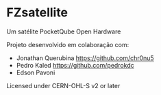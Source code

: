 # FZsatellite
Um satélite PocketQube Open Hardware

Projeto desenvolvido em colaboração com:

- Jonathan Querubina <https://github.com/chr0nu5>
- Pedro Kaled <https://github.com/pedrokdc>
- Edson Pavoni

Licensed under CERN-OHL-S v2 or later
